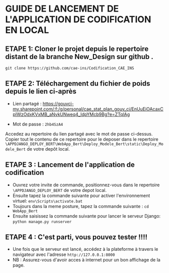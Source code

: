 # GUIDE DE LANCEMENT DE L'APPLICATION DE CODIFICATION EN LOCAL

## ETAPE 1: Cloner le projet depuis le repertoire distant de la branche New_Design sur github .
```
git clone https://github.com/cae-ins/Codification_CAE_INS
```

## ETAPE 2: Téléchargement du fichier de poids depuis le lien ci-après
 
- Lien partagé : https://gouvci-my.sharepoint.com/:f:/g/personal/cae_stat_plan_gouv_ci/EnUuEiOAcaxCpIWzOdxKVxMB_aNvkUNweq4_IdpYMcb9Bg?e=ZTqlAg

- Mot de passe : ``2hb4SzA4``

Accedez au repertoire du lien partagé avec le mot de passe ci-dessus. 
Copier tout le contenu de ce repertoire pour le deposer dans le repertoire ``\APPDJANGO_DEPLOY_BERT\WebApp_Bert\Deploy_Modele_Bert\static\Deploy_Modele_Bert`` de votre depôt local.


## ETAPE 3 : Lancement de l'application de codification

- Ouvrez votre invite de commande, positionnez-vous dans le repertoire ``\APPDJANGO_DEPLOY_BERT`` de votre depot local.
- Ensuite tapez la commande suivante pour activer l'environnement virtuel: ``env\Scripts\activate.bat``
- Toujours dans la meme posture, tapez la commande suivante : ``cd WebApp_Bert``
- Ensuite saisissez la commande suivante pour lancer le serveur Django: ``python manage.py runserver``

## ETAPE 4 : C'est parti, vous pouvez tester !!!!

- Une fois que le serveur est lancé, accédez à la plateforme à travers le navigateur avec l'adresse ``http://127.0.0.1:8000``
- NB : Assurez-vous d'avoir acces à internet pour un bon affichage de la page.

